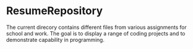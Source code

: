 # ResumeRepository
The current direcory contains different files from various assignments for school and work. The goal is to display a range of coding projects and to demonstrate capability in programming. 
